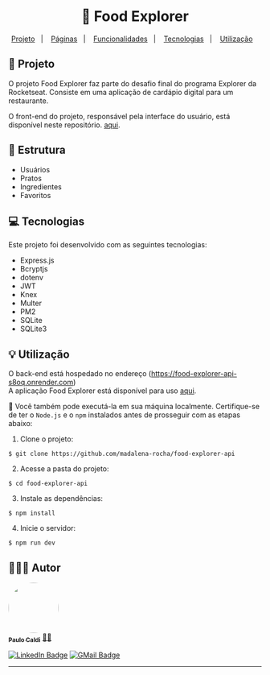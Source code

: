 <h1 align="center" style="text-align: center;">
  🍲
  Food Explorer
</h1>

<p align="center">
  <a href="#project">Projeto</a>&nbsp;&nbsp;&nbsp;|&nbsp;&nbsp;&nbsp;
  <a href="#pages">Páginas</a>&nbsp;&nbsp;&nbsp;|&nbsp;&nbsp;&nbsp;
  <a href="#features">Funcionalidades</a>&nbsp;&nbsp;&nbsp;|&nbsp;&nbsp;&nbsp;
  <a href="#technologies">Tecnologias</a>&nbsp;&nbsp;&nbsp;|&nbsp;&nbsp;&nbsp;
  <a href="#usage">Utilização</a>&nbsp;&nbsp;&nbsp;
</p>

<h2 id="project">📁 Projeto</h2>

O projeto Food Explorer faz parte do desafio final do programa Explorer da Rocketseat. Consiste em uma aplicação de cardápio digital para um restaurante.

O front-end do projeto, responsável pela interface do usuário, está disponível neste repositório. [aqui](https://github.com/pcaldi/food-explorer-web).

<h2 id="pages">📝 Estrutura</h2>

- Usuários
- Pratos
- Ingredientes
- Favoritos

<h2 id="technologies">💻 Tecnologias</h2>

Este projeto foi desenvolvido com as seguintes tecnologias:

- Express.js
- Bcryptjs
- dotenv
- JWT
- Knex
- Multer
- PM2
- SQLite
- SQLite3

<h2 id="usage">💡 Utilização</h2>

O back-end está hospedado no endereço (https://food-explorer-api-s8oq.onrender.com) <br>
A aplicação Food Explorer está disponível para uso [aqui](https://web-food-explorer.netlify.app/).

🎡 Você também pode executá-la em sua máquina localmente. Certifique-se de ter o ``Node.js`` e o ``npm`` instalados antes de prosseguir com as etapas abaixo:

1. Clone o projeto:

```
$ git clone https://github.com/madalena-rocha/food-explorer-api
```

2. Acesse a pasta do projeto:

```
$ cd food-explorer-api
```

3. Instale as dependências:

```
$ npm install
```

4. Inicie o servidor:

```
$ npm run dev
```

## 👨🏻‍💻 Autor

<a href="https://github.com/pcaldi">
 <img style="border-radius: 50%;" src="https://github.com/pcaldi.png" width="100px;" alt=""/>
 <br />
 <sub><b>Paulo Caldi</b></sub></a> <a href="https://github.com/pcaldi" title="emoji">🙋🏻</a>
 <br />

[![LinkedIn Badge](https://img.shields.io/badge/-Paulo-blue?style=flat-square&logo=Linkedin&logoColor=white&link=https://www.linkedin.com/in/pcaldi/)](https://www.linkedin.com/in/pcaldi/)
[![GMail Badge](https://img.shields.io/badge/-pcaldi@gmail.com-c14438?style=flat-square&logo=Gmail&logoColor=white&link=mailto:pcaldi@gmail.com)](mailto:pcaldi@gmail.com)



---


